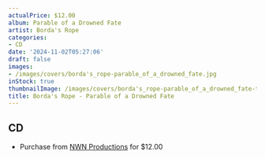 ```yaml
---
actualPrice: $12.00
album: Parable of a Drowned Fate
artist: Borda's Rope
categories:
- CD
date: '2024-11-02T05:27:06'
draft: false
images:
- /images/covers/borda's_rope-parable_of_a_drowned_fate.jpg
inStock: true
thumbnailImage: /images/covers/borda's_rope-parable_of_a_drowned_fate-thumb.jpg
title: Borda's Rope - Parable of a Drowned Fate
---
```


## CD
* Purchase from [NWN Productions](http://shop.nwnprod.com/index.php?route=product/product&path=93&product_id=38414&sort=pd.name&order=ASC) for $12.00
